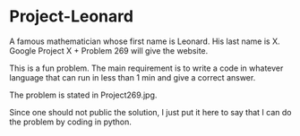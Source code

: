 # Project-Leonard
A famous mathematician whose first name is Leonard. His last name is X.
Google Project X + Problem 269 will give the website.

This is a fun problem. The main requirement is to write a code in whatever language that can run in less than 1 min and give a correct answer.

The problem is stated in Project269.jpg.

Since one should not public the solution, I just put it here to say that I can do the problem by coding in python.
